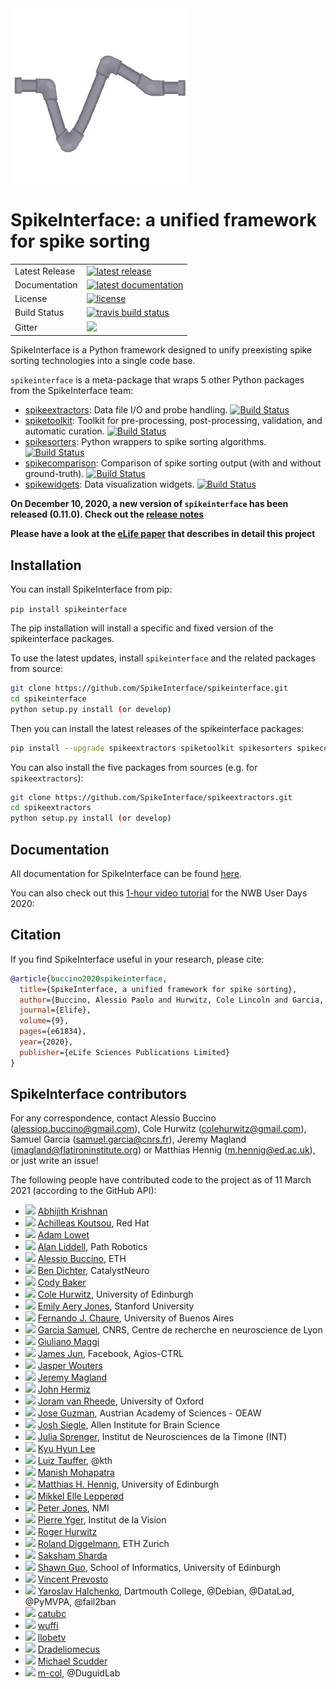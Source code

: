 <img src="doc/images/logo.png" class="center" />

# SpikeInterface: a unified framework for spike sorting

<table>
<tr>
  <td>Latest Release</td>
  <td>
    <a href="https://pypi.org/project/spikeinterface/">
    <img src="https://img.shields.io/pypi/v/spikeinterface.svg" alt="latest release" />
    </a>
  </td>
</tr>
<tr>
  <td>Documentation</td>
  <td>
    <a href="https://spikeinterface.readthedocs.io/">
    <img src="https://readthedocs.org/projects/spikeinterface/badge/?version=latest" alt="latest documentation" />
    </a>
  </td>
</tr>
<tr>
  <td>License</td>
  <td>
    <a href="https://github.com/SpikeInterface/spikeinterface/blob/master/LICENSE">
    <img src="https://img.shields.io/pypi/l/spikeinterface.svg" alt="license" />
    </a>
</td>
</tr>
<tr>
  <td>Build Status</td>
  <td>
    <a href="https://travis-ci.org/SpikeInterface/spikeinterface">
    <img src="https://travis-ci.org/SpikeInterface/spikeinterface.svg?branch=master" alt="travis build status" />
    </a>
  </td>
</tr>
<tr>
	<td>Gitter</td>
	<td>
		<a href="https://gitter.im/SpikeInterface/community">
		<img src="https://badges.gitter.im/SpikeInterface.svg" />
	</a>
	</td>
</tr>
</table>

SpikeInterface is a Python framework designed to unify preexisting spike sorting technologies into a single code base.

`spikeinterface` is a meta-package that wraps 5 other Python packages from the SpikeInterface team:

- [spikeextractors](https://github.com/SpikeInterface/spikeextractors): Data file I/O and probe handling. [![Build Status](https://travis-ci.org/SpikeInterface/spikeextractors.svg?branch=master)](https://travis-ci.org/SpikeInterface/spikeextractors)
- [spiketoolkit](https://github.com/SpikeInterface/spiketoolkit): Toolkit for pre-processing, post-processing, validation, and automatic curation. [![Build Status](https://travis-ci.org/SpikeInterface/spiketoolkit.svg?branch=master)](https://travis-ci.org/SpikeInterface/spiketoolkit) 
- [spikesorters](https://github.com/SpikeInterface/spikesorters): Python wrappers to spike sorting algorithms. [![Build Status](https://travis-ci.org/SpikeInterface/spikesorters.svg?branch=master)](https://travis-ci.org/SpikeInterface/spikesorters) 
- [spikecomparison](https://github.com/SpikeInterface/spikecomparison): Comparison of spike sorting output (with and without ground-truth). [![Build Status](https://travis-ci.org/SpikeInterface/spikecomparison.svg?branch=master)](https://travis-ci.org/SpikeInterface/spikecomparison) 
- [spikewidgets](https://github.com/SpikeInterface/spikewidgets): Data visualization widgets. [![Build Status](https://travis-ci.org/SpikeInterface/spikewidgets.svg?branch=master)](https://travis-ci.org/SpikeInterface/spikewidgets) 


**On December 10, 2020, a new version of `spikeinterface` has been released (0.11.0). Check out the [release notes](https://spikeinterface.readthedocs.io/en/latest/whatisnew.html)**

**Please have a look at the [eLife paper](https://elifesciences.org/articles/61834) that describes in detail this project**



## Installation

You can install SpikeInterface from pip:

`pip install spikeinterface` 

The pip installation will install a specific and fixed version of the spikeinterface packages. 

To use the latest updates, install `spikeinterface` and the related packages from source:

```bash
git clone https://github.com/SpikeInterface/spikeinterface.git
cd spikeinterface
python setup.py install (or develop)
```

Then you can install the latest releases of the spikeinterface packages:

```bash
pip install --upgrade spikeextractors spiketoolkit spikesorters spikecomparison spikewidgets
```

You can also install the five packages from sources (e.g. for `spikeextractors`): 

```bash
git clone https://github.com/SpikeInterface/spikeextractors.git
cd spikeextractors
python setup.py install (or develop)
```

## Documentation

All documentation for SpikeInterface can be found [here](https://spikeinterface.readthedocs.io/en/latest/).

You can also check out this [1-hour video tutorial](https://www.youtube.com/watch?v=fvKG_-xQ4D8&t=3364s&ab_channel=NeurodataWithoutBorders) for the NWB User Days 2020:



## Citation

If you find SpikeInterface useful in your research, please cite:

```bibtex
@article{buccino2020spikeinterface,
  title={SpikeInterface, a unified framework for spike sorting},
  author={Buccino, Alessio Paolo and Hurwitz, Cole Lincoln and Garcia, Samuel and Magland, Jeremy and Siegle, Joshua H and Hurwitz, Roger and Hennig, Matthias H},
  journal={Elife},
  volume={9},
  pages={e61834},
  year={2020},
  publisher={eLife Sciences Publications Limited}
}
```

## SpikeInterface contributors
For any correspondence, contact Alessio Buccino (alessiop.buccino@gmail.com), Cole Hurwitz (colehurwitz@gmail.com), Samuel Garcia (samuel.garcia@cnrs.fr), Jeremy Magland (jmagland@flatironinstitute.org) or Matthias Hennig (m.hennig@ed.ac.uk), or just write an issue!

The following people have contributed code to the project as of 11 March 2021 (according to the GitHub API):

* <img src="https://avatars.githubusercontent.com/u/68457885?v=4" width="16"/> [Abhijith Krishnan](https://github.com/abhijithkrishnan93)
* <img src="https://avatars.githubusercontent.com/u/2369197?v=4" width="16"/> [Achilleas Koutsou](https://github.com/achilleas-k), Red Hat
* <img src="https://avatars.githubusercontent.com/u/33499753?v=4" width="16"/> [Adam Lowet](https://github.com/alowet)
* <img src="https://avatars.githubusercontent.com/u/844464?v=4" width="16"/> [Alan Liddell](https://github.com/aliddell), Path Robotics
* <img src="https://avatars.githubusercontent.com/u/17097257?v=4" width="16"/> [Alessio Buccino](https://github.com/alejoe91), ETH
* <img src="https://avatars.githubusercontent.com/u/844306?v=4" width="16"/> [Ben Dichter](https://github.com/bendichter), CatalystNeuro
* <img src="https://avatars.githubusercontent.com/u/51133164?v=4" width="16"/> [Cody Baker](https://github.com/CodyCBakerPhD)
* <img src="https://avatars.githubusercontent.com/u/31068646?v=4" width="16"/> [Cole Hurwitz](https://github.com/colehurwitz), University of Edinburgh
* <img src="https://avatars.githubusercontent.com/u/24684018?v=4" width="16"/> [Emily Aery Jones](https://github.com/emilyasterjones), Stanford University
* <img src="https://avatars.githubusercontent.com/u/5598671?v=4" width="16"/> [Fernando J. Chaure](https://github.com/ferchaure), University of Buenos Aires
* <img src="https://avatars.githubusercontent.com/u/815627?v=4" width="16"/> [Garcia Samuel](https://github.com/samuelgarcia), CNRS, Centre de recherche en neuroscience de Lyon
* <img src="https://avatars.githubusercontent.com/u/11243913?v=4" width="16"/> [Giuliano Maggi](https://github.com/gmaggi)
* <img src="https://avatars.githubusercontent.com/u/8941752?v=4" width="16"/> [James Jun](https://github.com/jamesjun), Facebook, Agios-CTRL
* <img src="https://avatars.githubusercontent.com/u/46056408?v=4" width="16"/> [Jasper Wouters](https://github.com/jwouters91)
* <img src="https://avatars.githubusercontent.com/u/3679296?v=4" width="16"/> [Jeremy Magland](https://github.com/magland)
* <img src="https://avatars.githubusercontent.com/u/5800317?v=4" width="16"/> [John Hermiz](https://github.com/jthermiz)
* <img src="https://avatars.githubusercontent.com/u/13217618?v=4" width="16"/> [Joram van Rheede](https://github.com/joramvanrheede), University of Oxford
* <img src="https://avatars.githubusercontent.com/u/6409964?v=4" width="16"/> [Jose Guzman](https://github.com/JoseGuzman), Austrian Academy of Sciences - OEAW
* <img src="https://avatars.githubusercontent.com/u/200366?v=4" width="16"/> [Josh Siegle](https://github.com/jsiegle), Allen Institute for Brain Science
* <img src="https://avatars.githubusercontent.com/u/8088860?v=4" width="16"/> [Julia Sprenger](https://github.com/JuliaSprenger), Institut de Neurosciences de la Timone (INT)
* <img src="https://avatars.githubusercontent.com/u/9277197?v=4" width="16"/> [Kyu Hyun Lee](https://github.com/khl02007)
* <img src="https://avatars.githubusercontent.com/u/24541631?v=4" width="16"/> [Luiz Tauffer](https://github.com/luiztauffer), @kth
* <img src="https://avatars.githubusercontent.com/u/7804376?v=4" width="16"/> [Manish Mohapatra](https://github.com/manimoh)
* <img src="https://avatars.githubusercontent.com/u/5928956?v=4" width="16"/> [Matthias H. Hennig](https://github.com/mhhennig), University of Edinburgh
* <img src="https://avatars.githubusercontent.com/u/3418096?v=4" width="16"/> [Mikkel Elle Lepperød](https://github.com/lepmik)
* <img src="https://avatars.githubusercontent.com/u/12814536?v=4" width="16"/> [Peter Jones](https://github.com/p2jones), NMI
* <img src="https://avatars.githubusercontent.com/u/1672447?v=4" width="16"/> [Pierre Yger](https://github.com/yger), Institut de la Vision
* <img src="https://avatars.githubusercontent.com/u/10051773?v=4" width="16"/> [Roger Hurwitz](https://github.com/rogerhurwitz)
* <img src="https://avatars.githubusercontent.com/u/11883463?v=4" width="16"/> [Roland Diggelmann](https://github.com/rdiggelmann), ETH Zurich
* <img src="https://avatars.githubusercontent.com/u/11567561?v=4" width="16"/> [Saksham Sharda](https://github.com/Saksham20)
* <img src="https://avatars.githubusercontent.com/u/15884111?v=4" width="16"/> [Shawn Guo](https://github.com/Shawn-Guo-CN), School of Informatics, University of Edinburgh
* <img src="https://avatars.githubusercontent.com/u/1872756?v=4" width="16"/> [Vincent Prevosto](https://github.com/vncntprvst)
* <img src="https://avatars.githubusercontent.com/u/39889?v=4" width="16"/> [Yaroslav Halchenko](https://github.com/yarikoptic), Dartmouth College, @Debian, @DataLad, @PyMVPA, @fail2ban
* <img src="https://avatars.githubusercontent.com/u/4267452?v=4" width="16"/> [catubc](https://github.com/catubc)
* <img src="https://avatars.githubusercontent.com/u/2758427?v=4" width="16"/> [wuffi](https://github.com/wuffi)
* <img src="https://avatars.githubusercontent.com/u/22896067?v=4" width="16"/> [llobetv](https://github.com/llobetv)
* <img src="https://avatars.githubusercontent.com/u/3465310?v=4" width="16"/> [Dradeliomecus](https://github.com/Dradeliomecus)
* <img src="https://avatars.githubusercontent.com/u/41306197?v=4" width="16"/> [Michael Scudder](https://github.com/mikeyale)
* <img src="https://avatars.githubusercontent.com/u/44536113?v=4" width="16"/> [m-col](https://github.com/m-col), @DuguidLab
